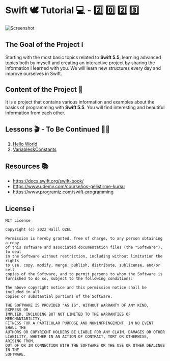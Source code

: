 # Swift 🕊 Tutorial 💻 - 2️⃣ 0️⃣ 2️⃣ 3️⃣

![Screenshot](https://miro.medium.com/max/1400/1*4IWsNF0FGF9zhMuipgN5Tw.jpeg)

## The Goal of the Project ℹ️

Starting with the most basic topics related to **Swift 5.5**, learning advanced topics both by myself and creating an interactive project by sharing the information I learned with you. We will learn new structures every day and improve ourselves in Swift.

## Content of the Project 👀
It is a project that contains various information and examples about the basics of programming with **Swift 5.5**. You will find interesting and beautiful information from each other.


## Lessons 🎬 - To Be Continued 🤘🏻

1. [Hello World](https://github.com/halilozel1903/SwiftTutorial2022/blob/main/%2301-HelloWorld.playground/Contents.swift)
2. [Variables&Constants](https://github.com/halilozel1903/SwiftTutorial2022/blob/main/%2302-Variables%26Constants.playground/Contents.swift)


## Resources 📚

-  https://docs.swift.org/swift-book/
-  https://www.udemy.com/course/ios-gelistirme-kursu
-  https://www.programiz.com/swift-programming



## License ℹ️
```
MIT License

Copyright (c) 2022 Halil OZEL

Permission is hereby granted, free of charge, to any person obtaining a copy
of this software and associated documentation files (the "Software"), to deal
in the Software without restriction, including without limitation the rights
to use, copy, modify, merge, publish, distribute, sublicense, and/or sell
copies of the Software, and to permit persons to whom the Software is
furnished to do so, subject to the following conditions:

The above copyright notice and this permission notice shall be included in all
copies or substantial portions of the Software.

THE SOFTWARE IS PROVIDED "AS IS", WITHOUT WARRANTY OF ANY KIND, EXPRESS OR
IMPLIED, INCLUDING BUT NOT LIMITED TO THE WARRANTIES OF MERCHANTABILITY,
FITNESS FOR A PARTICULAR PURPOSE AND NONINFRINGEMENT. IN NO EVENT SHALL THE
AUTHORS OR COPYRIGHT HOLDERS BE LIABLE FOR ANY CLAIM, DAMAGES OR OTHER
LIABILITY, WHETHER IN AN ACTION OF CONTRACT, TORT OR OTHERWISE, ARISING FROM,
OUT OF OR IN CONNECTION WITH THE SOFTWARE OR THE USE OR OTHER DEALINGS IN THE
SOFTWARE.
```
 
